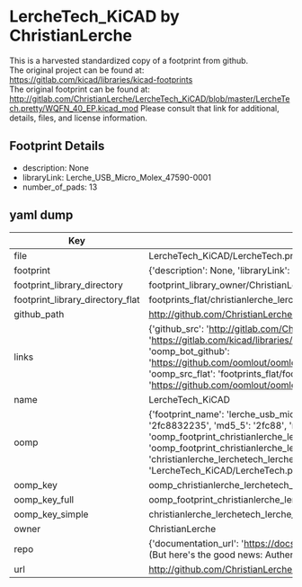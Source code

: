 # LercheTech_KiCAD by ChristianLerche  
This is a harvested standardized copy of a footprint from github.  
The original project can be found at:  
https://gitlab.com/kicad/libraries/kicad-footprints  
The original footprint can be found at:
http://gitlab.com/ChristianLerche/LercheTech_KiCAD/blob/master/LercheTech.pretty/WQFN_40_EP.kicad_mod
Please consult that link for additional, details, files, and license information.  
## Footprint Details
* description: None  
* libraryLink: Lerche_USB_Micro_Molex_47590-0001  
* number_of_pads: 13  
## yaml dump  
| Key | Value |  
| --- | --- |  
| file | LercheTech_KiCAD/LercheTech.pretty/Lerche_USB_Micro_Molex_47590-0001.kicad_mod |  
| footprint | {'description': None, 'libraryLink': 'Lerche_USB_Micro_Molex_47590-0001', 'number_of_pads': 13} |  
| footprint_library_directory | footprint_library_owner/ChristianLerche_LercheTech_KiCAD |  
| footprint_library_directory_flat | footprints_flat/christianlerche_lerchetech_lerche_usb_micro_molex_47590_0001/working |  
| github_path | http://github.com/ChristianLerche/LercheTech_KiCAD/blob/master/LercheTech.pretty/Lerche_USB_Micro_Molex_47590-0001.kicad_mod |  
| links | {'github_src': 'http://gitlab.com/ChristianLerche/LercheTech_KiCAD/blob/master/LercheTech.pretty/WQFN_40_EP.kicad_mod', 'github_src_repo': 'https://gitlab.com/kicad/libraries/kicad-footprints', 'oomp_bot': 'footprints/christianlerche_lerchetech_lerche_usb_micro_molex_47590_0001/working', 'oomp_bot_github': 'https://github.com/oomlout/oomlout_oomp_footprint_bot/tree/main/footprints/christianlerche_lerchetech_lerche_usb_micro_molex_47590_0001/working', 'oomp_src_flat': 'footprints_flat/footprints_flat/christianlerche_lerchetech_lerche_usb_micro_molex_47590_0001/working', 'oomp_src_flat_github': 'https://github.com/oomlout/oomlout_oomp_footprint_src/tree/main/footprints_flat/christianlerche_lerchetech_lerche_usb_micro_molex_47590_0001/working'} |  
| name | LercheTech_KiCAD |  
| oomp | {'footprint_name': 'lerche_usb_micro_molex_47590_0001', 'library_name': 'lerchetech', 'md5': '2fc8832235e6d521b94db403694d4ccf', 'md5_10': '2fc8832235', 'md5_5': '2fc88', 'md5_6': '2fc883', 'oomp_key': 'oomp_christianlerche_lerchetech_lerche_usb_micro_molex_47590_0001', 'oomp_key_extra': 'oomp_footprint_christianlerche_lerchetech_lerche_usb_micro_molex_47590_0001', 'oomp_key_full': 'oomp_footprint_christianlerche_lerchetech_lerche_usb_micro_molex_47590_0001_2fc883', 'oomp_key_simple': 'christianlerche_lerchetech_lerche_usb_micro_molex_47590_0001', 'original_filename': 'LercheTech_KiCAD/LercheTech.pretty/Lerche_USB_Micro_Molex_47590-0001.kicad_mod', 'owner_name': 'christianlerche'} |  
| oomp_key | oomp_christianlerche_lerchetech_lerche_usb_micro_molex_47590_0001 |  
| oomp_key_full | oomp_footprint_christianlerche_lerchetech_lerche_usb_micro_molex_47590_0001 |  
| oomp_key_simple | christianlerche_lerchetech_lerche_usb_micro_molex_47590_0001 |  
| owner | ChristianLerche |  
| repo | {'documentation_url': 'https://docs.github.com/rest/overview/resources-in-the-rest-api#rate-limiting', 'message': "API rate limit exceeded for 84.66.173.59. (But here's the good news: Authenticated requests get a higher rate limit. Check out the documentation for more details.)"} |  
| url | http://github.com/ChristianLerche/LercheTech_KiCAD |  

